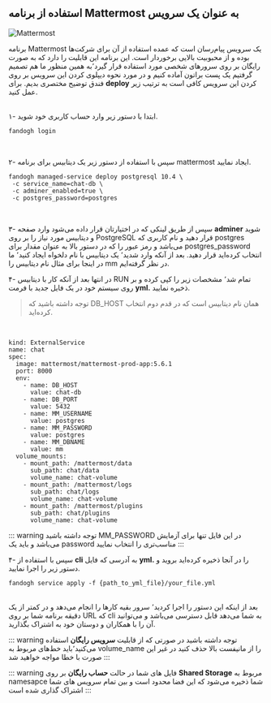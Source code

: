 
## استفاده از برنامه Mattermost به عنوان یک سرویس
![Mattermost](/articles/mattermost_messenger.png "Mattermost")
  
  برنامه Mattermost یک سرویس پیام‌رسان است که عمده استفاده از آن برای شرکت‌ها بوده و از محبوبیت بالایی برخوردار است. این برنامه این قابلیت را دارد که به صورت رایگان بر روی سرورهای شخصی مورد استفاده قرار گیرد٬به همین منظور ما هم تصمیم گرفتیم یک پست براتون آماده کنیم و در مورد نحوه دیپلوی کردن این سرویس بر روی فندق توضیح مختصری بدیم.
  برای **deploy** کردن این سرویس کافی است به ترتیب زیر عمل کنید.
  <br><br>

  ۱- ابتدا با دستور زیر وارد حساب کاربری خود شوید.
  ```
  fandogh login
  ```
  <br>

۲- سپس با استفاده از دستور زیر یک دیتابیس برای برنامه mattermost ایجاد نمایید.

```
fandogh managed-service deploy postgresql 10.4 \
 -c service_name=chat-db \
 -c adminer_enabled=true \
 -c postgres_password=postgres
```
<br>

۳- سپس از طریق لینکی که در اختیارتان قرار داده می‌شود وارد صفحه **adminer** شوید و دیتابیس مورد نیاز را بر روی PostgreSQL قرار دهید و نام کاربری که postgres می‌باشد و رمز عبور را که در دستور بالا به عنوان مقدار برای postgres_password انتخاب کرده‌اید قرار دهید.
بعد از آنکه وارد شدید٬ یک دیتابیس با نام دلخواه ایجاد کنید٬ ما در اینجا برای مثال نام دیتابیس را mm در نظر گرفته‌ایم.
<br>

۴- در انتها بعد از آنکه کار با دیتابیس RUN تمام شد٬ مشخصات زیر را کپی کرده و بر روی سیستم خود در یک فایل جدید با فرمت **yml.** ذخیره نمایید.
<br>

> توجه داشته باشید که DB_HOST همان نام دیتابیس است که در قدم دوم انتخاب کرده‌اید.
<br>

```
kind: ExternalService
name: chat
spec:
  image: mattermost/mattermost-prod-app:5.6.1
  port: 8000
  env:
    - name: DB_HOST
      value: chat-db
    - name: DB_PORT
      value: 5432
    - name: MM_USERNAME
      value: postgres
    - name: MM_PASSWORD
      value: postgres
    - name: MM_DBNAME
      value: mm
  volume_mounts:
    - mount_path: /mattermost/data
      sub_path: chat/data
      volume_name: chat-volume
    - mount_path: /mattermost/logs
      sub_path: chat/logs
      volume_name: chat-volume
    - mount_path: /mattermost/plugins
      sub_path: chat/plugins
      volume_name: chat-volume
 ```

::: warning توجه داشته باشید MM_PASSWORD در این فایل تنها برای آزمایش می‌باشد و باید یک password مناسب‌تری را انتخاب نمایید :::

۴-  سپس با استفاده از **cli** به آدرسی که فایل **yml.** را در آنجا ذخیره کرده‌اید بروید و دستور زیر را اجرا نمایید.

```
fandogh service apply -f {path_to_yml_file}/your_file.yml
```
<br>
بعد از اینکه این دستور را اجرا کردید٬ سرور بقیه کارها را انجام می‌دهد و در کمتر از یک دقیقه برنامه شما بر روی URL که cli به شما می‌دهد قابل دسترسی می‌باشد و می‌توانید آن را با همکاران و دوستان خود به اشتراک بگذارید.

::: warning توجه داشته باشید در صورتی که از قابلیت **سرویس رایگان** استفاده می‌کنید٬باید خط‌های مربوط به  volume_name را از مانیفست بالا حذف کنید در غیر این صورت با خطا مواجه خواهید شد :::

::: warning فایل های شما در حالت **حساب رایگان** بر روی **Shared Storage** مربوط به namesapce شما ذخیره می‌شود که این فضا محدود است و بین تمام سرویس های شما اشتراک گذاری شده است :::
